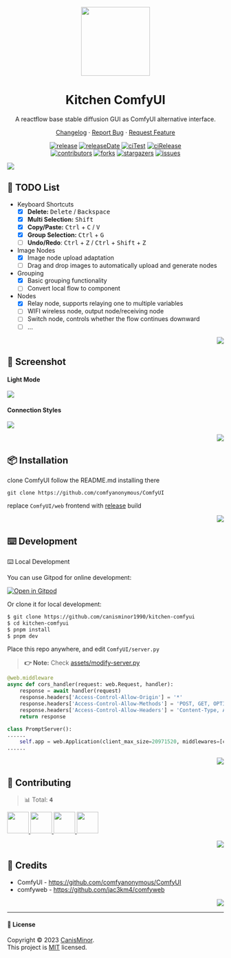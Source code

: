 <a name="readme-top"></a>

<div align="center">
  
<img width="160" src="https://gw.alipayobjects.com/mdn/rms_7d1485/afts/img/A*XDYxSJXBjjwAAAAAAAAAAAAAARQnAQ">

<h1 align="center">Kitchen ComfyUI</h1>

A reactflow base stable diffusion GUI as ComfyUI alternative interface.

[Changelog](./CHANGELOG.md) · [Report Bug][issues-url] · [Request Feature][issues-url]

<!-- SHIELD GROUP -->

[![release][release-shield]][release-url] [![releaseDate][release-date-shield]][release-date-url] [![ciTest][ci-test-shield]][ci-test-url] [![ciRelease][ci-release-shield]][ci-release-url] <br/> [![contributors][contributors-shield]][contributors-url] [![forks][forks-shield]][forks-url] [![stargazers][stargazers-shield]][stargazers-url] [![issues][issues-shield]][issues-url]

</div>

![](https://raw.githubusercontent.com/canisminor1990/kitchen-comfyui/dev/assets/screenshot-1.webp)

## 🔨 TODO List

- Keyboard Shortcuts
  - [x] **Delete:** <kbd>Delete</kbd> / <kbd>Backspace</kbd>
  - [x] **Multi Selection:** <kbd>Shift</kbd>
  - [x] **Copy/Paste:** <kbd>Ctrl</kbd> + <kbd>C</kbd> / <kbd>V</kbd>
  - [x] **Group Selection:** <kbd>Ctrl</kbd> + <kbd>G</kbd>
  - [ ] **Undo/Redo**: <kbd>Ctrl</kbd> + <kbd>Z</kbd> / <kbd>Ctrl</kbd> + <kbd>Shift</kbd> + <kbd>Z</kbd>
- Image Nodes
  - [x] Image node upload adaptation
  - [ ] Drag and drop images to automatically upload and generate nodes
- Grouping
  - [x] Basic grouping functionality
  - [ ] Convert local flow to component
- Nodes
  - [x] Relay node, supports relaying one to multiple variables
  - [ ] WIFI wireless node, output node/receiving node
  - [ ] Switch node, controls whether the flow continues downward
  - [ ] ...

<div align="right">

[![][back-to-top]](#readme-top)

</div>

## 👀 Screenshot

#### Light Mode

![](https://raw.githubusercontent.com/canisminor1990/kitchen-comfyui/dev/assets/screenshot-2.webp)

#### Connection Styles

![](https://raw.githubusercontent.com/canisminor1990/kitchen-comfyui/dev/assets/connections.webp)

<div align="right">

[![][back-to-top]](#readme-top)

</div>

## 📦 Installation

clone ComfyUI follow the README.md installing there

```shell
git clone https://github.com/comfyanonymous/ComfyUI
```

replace `ComfyUI/web` frontend with [release](https://github.com/canisminor1990/kitchen-comfyui/releases) build

<div align="right">

[![][back-to-top]](#readme-top)

</div>

## ⌨️ Development

⌨️ Local Development

You can use Gitpod for online development:

[![Open in Gitpod](https://gitpod.io/button/open-in-gitpod.svg)][gitpod-url]

Or clone it for local development:

```bash
$ git clone https://github.com/canisminor1990/kitchen-comfyui
$ cd kitchen-comfyui
$ pnpm install
$ pnpm dev
```

Place this repo anywhere, and edit `ComfyUI/server.py`

> **👉 Note:** Check [assets/modify-server.py](https://github.com/canisminor1990/kitchen-comfyui/blob/master/assets/modify-server.py)

```py
@web.middleware
async def cors_handler(request: web.Request, handler):
    response = await handler(request)
    response.headers['Access-Control-Allow-Origin'] = '*'
    response.headers['Access-Control-Allow-Methods'] = 'POST, GET, OPTIONS'
    response.headers['Access-Control-Allow-Headers'] = 'Content-Type, Authorization, x-requested-with'
    return response
```

```py
class PromptServer():
......
    self.app = web.Application(client_max_size=20971520, middlewares=[cache_control, cors_handler])
......
```

<div align="right">

[![][back-to-top]](#readme-top)

</div>

## 🤝 Contributing

<!-- CONTRIBUTION GROUP -->

> 📊 Total: <kbd>**4**</kbd>

<a href="https://github.com/apps/dependabot" title="dependabot[bot]">
  <img src="https://avatars.githubusercontent.com/in/29110?v=4" width="50" />
</a>
<a href="https://github.com/canisminor1990" title="canisminor1990">
  <img src="https://avatars.githubusercontent.com/u/17870709?v=4" width="50" />
</a>
<a href="https://github.com/actions-user" title="actions-user">
  <img src="https://avatars.githubusercontent.com/u/65916846?v=4" width="50" />
</a>
<a href="https://github.com/arvinxx" title="arvinxx">
  <img src="https://avatars.githubusercontent.com/u/28616219?v=4" width="50" />
</a>

<!-- CONTRIBUTION END -->

<div align="right">

[![][back-to-top]](#readme-top)

</div>

## 🔗 Credits

- ComfyUI - https://github.com/comfyanonymous/ComfyUI
- comfyweb - https://github.com/jac3km4/comfyweb

<div align="right">

[![][back-to-top]](#readme-top)

</div>

---
#### 📝 License

Copyright © 2023 [CanisMinor][profile-url]. <br />
This project is [MIT](./LICENSE) licensed. 


<!-- LINK GROUP -->

[profile-url]: https://github.com/canisminor1990
[issues-url]: https://github.com/canisminor1990/lobe-commit/issues/new/choose
[gitpod-url]: https://gitpod.io/#https://github.com/canisminor1990/kitchen-comfyui

<!-- SHIELD LINK GROUP -->

[back-to-top]: https://img.shields.io/badge/-BACK_TO_TOP-151515?style=flat-square

<!-- release -->

[release-shield]: https://img.shields.io/github/v/release/canisminor1990/kitchen-comfyui?style=flat&sort=semver&logo=github
[release-url]: https://github.com/canisminor1990/kitchen-comfyui/releases

<!-- releaseDate -->

[release-date-shield]: https://img.shields.io/github/release-date/canisminor1990/kitchen-comfyui?style=flat
[release-date-url]: https://github.com/canisminor1990/kitchen-comfyui/releases

<!-- ciTest -->

[ci-test-shield]: https://github.com/canisminor1990/kitchen-comfyui/workflows/Test%20CI/badge.svg
[ci-test-url]: https://github.com/canisminor1990/kitchen-comfyui/actions/workflows/test.yml

<!-- ciRelease -->

[ci-release-shield]: https://github.com/canisminor1990/kitchen-comfyui/workflows/Build%20and%20Release/badge.svg
[ci-release-url]: https://github.com/canisminor1990/kitchen-comfyui/actions/workflows/release.yml

<!-- contributors -->

[contributors-shield]: https://img.shields.io/github/contributors/canisminor1990/kitchen-comfyui.svg?style=flat
[contributors-url]: https://github.com/canisminor1990/kitchen-comfyui/graphs/contributors

<!-- forks -->

[forks-shield]: https://img.shields.io/github/forks/canisminor1990/kitchen-comfyui.svg?style=flat
[forks-url]: https://github.com/canisminor1990/kitchen-comfyui/network/members

<!-- stargazers -->

[stargazers-shield]: https://img.shields.io/github/stars/canisminor1990/kitchen-comfyui.svg?style=flat
[stargazers-url]: https://github.com/canisminor1990/kitchen-comfyui/stargazers

<!-- issues -->

[issues-shield]: https://img.shields.io/github/issues/canisminor1990/kitchen-comfyui.svg?style=flat
[issues-url]: https://img.shields.io/github/issues/canisminor1990/kitchen-comfyui.svg?style=flat
